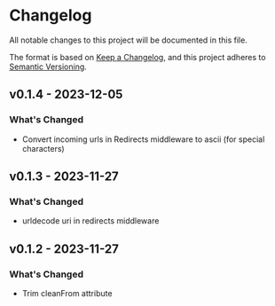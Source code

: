 # Changelog
All notable changes to this project will be documented in this file.

The format is based on [Keep a Changelog](https://keepachangelog.com/en/1.0.0/),
and this project adheres to [Semantic Versioning](https://semver.org/spec/v2.0.0.html).

## v0.1.4 - 2023-12-05

### What's Changed

- Convert incoming urls in Redirects middleware to ascii (for special characters)

## v0.1.3 - 2023-11-27

### What's Changed

- urldecode uri in redirects middleware

## v0.1.2 - 2023-11-27

### What's Changed

- Trim cleanFrom attribute

